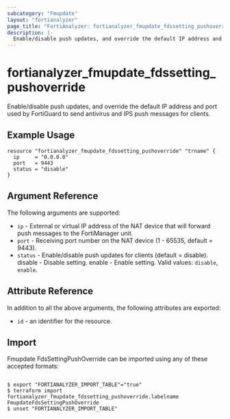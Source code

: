 ```yaml
---
subcategory: "Fmupdate"
layout: "fortianalyzer"
page_title: "FortiAnalyzer: fortianalyzer_fmupdate_fdssetting_pushoverride"
description: |-
  Enable/disable push updates, and override the default IP address and port used by FortiGuard to send antivirus and IPS push messages for clients.
---
```


# fortianalyzer_fmupdate_fdssetting_pushoverride
Enable/disable push updates, and override the default IP address and port used by FortiGuard to send antivirus and IPS push messages for clients.

## Example Usage

```hcl
resource "fortianalyzer_fmupdate_fdssetting_pushoverride" "trname" {
  ip     = "0.0.0.0"
  port   = 9443
  status = "disable"
}
```

## Argument Reference


The following arguments are supported:


* `ip` - External or virtual IP address of the NAT device that will forward push messages to the FortiManager unit.
* `port` - Receiving port number on the NAT device (1 - 65535, default = 9443).
* `status` - Enable/disable push updates for clients (default = disable). disable - Disable setting. enable - Enable setting. Valid values: `disable`, `enable`.



## Attribute Reference

In addition to all the above arguments, the following attributes are exported:
* `id` - an identifier for the resource.

## Import

Fmupdate FdsSettingPushOverride can be imported using any of these accepted formats:
```

$ export "FORTIANALYZER_IMPORT_TABLE"="true"
$ terraform import fortianalyzer_fmupdate_fdssetting_pushoverride.labelname FmupdateFdsSettingPushOverride
$ unset "FORTIANALYZER_IMPORT_TABLE"
```

